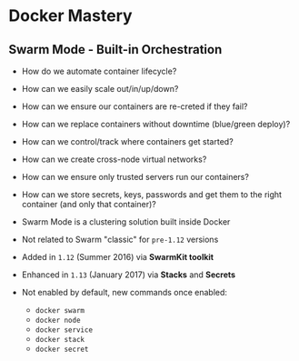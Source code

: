 # Docker Mastery

## Swarm Mode - Built-in Orchestration

* How do we automate container lifecycle?
* How can we easily scale out/in/up/down?
* How can we ensure our containers are re-creted if 
  they fail?
* How can we replace containers without downtime (blue/green deploy)?
* How can we control/track where containers get started?
* How can we create cross-node virtual networks?
* How can we ensure only trusted servers run our containers?
* How can we store secrets, keys, passwords and get them to
  the right container (and only that container)?

* Swarm Mode is a clustering solution built inside Docker
* Not related to Swarm "classic"  for `pre-1.12` versions
* Added in `1.12` (Summer 2016) via **SwarmKit toolkit**
* Enhanced in `1.13` (January 2017) via **Stacks** and **Secrets**
* Not enabled by default, new commands once enabled:
  - `docker swarm`
  - `docker node`
  - `docker service`
  - `docker stack`
  - `docker secret`
